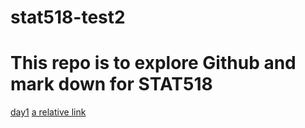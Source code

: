 # stat518-test2
# This repo is to explore Github and mark down for STAT518
[day1](day1.md)
[a relative link](day1.html)
